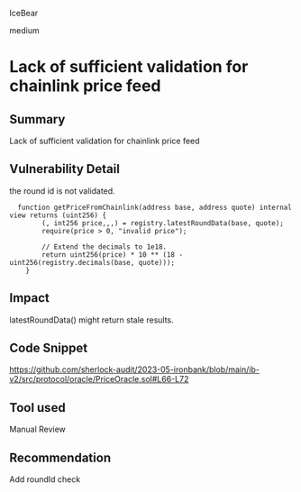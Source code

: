 IceBear

medium

# Lack of sufficient validation for chainlink price feed

## Summary
Lack of sufficient validation for chainlink price feed
## Vulnerability Detail
the round id is not validated.
```solidity
  function getPriceFromChainlink(address base, address quote) internal view returns (uint256) {
        (, int256 price,,,) = registry.latestRoundData(base, quote);
        require(price > 0, "invalid price");

        // Extend the decimals to 1e18.
        return uint256(price) * 10 ** (18 - uint256(registry.decimals(base, quote)));
    }

```
## Impact
latestRoundData() might return stale results.

## Code Snippet
https://github.com/sherlock-audit/2023-05-ironbank/blob/main/ib-v2/src/protocol/oracle/PriceOracle.sol#L66-L72
## Tool used

Manual Review

## Recommendation
Add roundId check